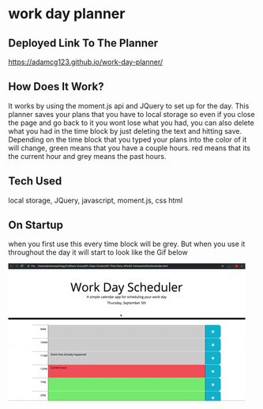 # work day planner
## Deployed Link To The Planner
https://adamcg123.github.io/work-day-planner/

## How Does It Work?
It works by using the moment.js api and JQuery to set up for the day. This planner saves your
plans that you have to local storage so even if you close the page and go back to it you wont lose what you had, 
you can also delete what you had in the time block by just deleting the text and hitting save. 
Depending on the time block that you typed your plans into the color of it will change, green means that you have a couple hours.
red means that its the current hour and grey means the past hours.

## Tech Used
local storage, JQuery, javascript, moment.js, css html

## On Startup
when you first use this every time block will be grey.
But when you use it throughout the day it will start to look like the Gif below

![image](./05-third-party-apis-homework-demo.gif)
